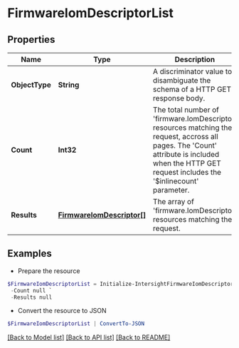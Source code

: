 # FirmwareIomDescriptorList
## Properties

Name | Type | Description | Notes
------------ | ------------- | ------------- | -------------
**ObjectType** | **String** | A discriminator value to disambiguate the schema of a HTTP GET response body. | 
**Count** | **Int32** | The total number of &#39;firmware.IomDescriptor&#39; resources matching the request, accross all pages. The &#39;Count&#39; attribute is included when the HTTP GET request includes the &#39;$inlinecount&#39; parameter. | [optional] 
**Results** | [**FirmwareIomDescriptor[]**](FirmwareIomDescriptor.md) | The array of &#39;firmware.IomDescriptor&#39; resources matching the request. | [optional] 

## Examples

- Prepare the resource
```powershell
$FirmwareIomDescriptorList = Initialize-IntersightFirmwareIomDescriptorList  -ObjectType null `
 -Count null `
 -Results null
```

- Convert the resource to JSON
```powershell
$FirmwareIomDescriptorList | ConvertTo-JSON
```

[[Back to Model list]](../README.md#documentation-for-models) [[Back to API list]](../README.md#documentation-for-api-endpoints) [[Back to README]](../README.md)

